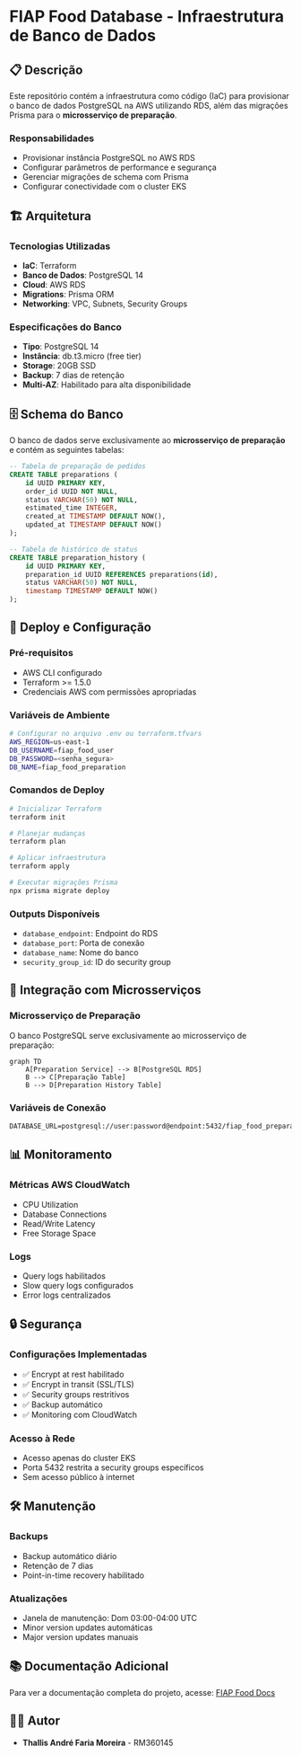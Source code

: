 # FIAP Food Database - Infraestrutura de Banco de Dados

## 📋 Descrição

Este repositório contém a infraestrutura como código (IaC) para provisionar o banco de dados PostgreSQL na AWS utilizando RDS, além das migrações Prisma para o **microsserviço de preparação**.

### Responsabilidades
- Provisionar instância PostgreSQL no AWS RDS
- Configurar parâmetros de performance e segurança
- Gerenciar migrações de schema com Prisma
- Configurar conectividade com o cluster EKS

## 🏗️ Arquitetura

### Tecnologias Utilizadas
- **IaC**: Terraform
- **Banco de Dados**: PostgreSQL 14
- **Cloud**: AWS RDS
- **Migrations**: Prisma ORM
- **Networking**: VPC, Subnets, Security Groups

### Especificações do Banco
- **Tipo**: PostgreSQL 14
- **Instância**: db.t3.micro (free tier)
- **Storage**: 20GB SSD
- **Backup**: 7 dias de retenção
- **Multi-AZ**: Habilitado para alta disponibilidade

## 🗄️ Schema do Banco

O banco de dados serve exclusivamente ao **microsserviço de preparação** e contém as seguintes tabelas:

```sql
-- Tabela de preparação de pedidos
CREATE TABLE preparations (
    id UUID PRIMARY KEY,
    order_id UUID NOT NULL,
    status VARCHAR(50) NOT NULL,
    estimated_time INTEGER,
    created_at TIMESTAMP DEFAULT NOW(),
    updated_at TIMESTAMP DEFAULT NOW()
);

-- Tabela de histórico de status
CREATE TABLE preparation_history (
    id UUID PRIMARY KEY,
    preparation_id UUID REFERENCES preparations(id),
    status VARCHAR(50) NOT NULL,
    timestamp TIMESTAMP DEFAULT NOW()
);
```

## 🚀 Deploy e Configuração

### Pré-requisitos
- AWS CLI configurado
- Terraform >= 1.5.0
- Credenciais AWS com permissões apropriadas

### Variáveis de Ambiente
```bash
# Configurar no arquivo .env ou terraform.tfvars
AWS_REGION=us-east-1
DB_USERNAME=fiap_food_user
DB_PASSWORD=<senha_segura>
DB_NAME=fiap_food_preparation
```

### Comandos de Deploy

```bash
# Inicializar Terraform
terraform init

# Planejar mudanças
terraform plan

# Aplicar infraestrutura
terraform apply

# Executar migrações Prisma
npx prisma migrate deploy
```

### Outputs Disponíveis
- `database_endpoint`: Endpoint do RDS
- `database_port`: Porta de conexão
- `database_name`: Nome do banco
- `security_group_id`: ID do security group

## 🔗 Integração com Microsserviços

### Microsserviço de Preparação
O banco PostgreSQL serve exclusivamente ao microsserviço de preparação:

```mermaid
graph TD
    A[Preparation Service] --> B[PostgreSQL RDS]
    B --> C[Preparação Table]
    B --> D[Preparation History Table]
```

### Variáveis de Conexão
```env
DATABASE_URL=postgresql://user:password@endpoint:5432/fiap_food_preparation
```

## 📊 Monitoramento

### Métricas AWS CloudWatch
- CPU Utilization
- Database Connections
- Read/Write Latency
- Free Storage Space

### Logs
- Query logs habilitados
- Slow query logs configurados
- Error logs centralizados

## 🔒 Segurança

### Configurações Implementadas
- ✅ Encrypt at rest habilitado
- ✅ Encrypt in transit (SSL/TLS)
- ✅ Security groups restritivos
- ✅ Backup automático
- ✅ Monitoring com CloudWatch

### Acesso à Rede
- Acesso apenas do cluster EKS
- Porta 5432 restrita a security groups específicos
- Sem acesso público à internet

## 🛠️ Manutenção

### Backups
- Backup automático diário
- Retenção de 7 dias
- Point-in-time recovery habilitado

### Atualizações
- Janela de manutenção: Dom 03:00-04:00 UTC
- Minor version updates automáticas
- Major version updates manuais

## 📚 Documentação Adicional

Para ver a documentação completa do projeto, acesse: [FIAP Food Docs](https://github.com/thallis-andre/fiap-food-docs)

## 👨‍💻 Autor

- **Thallis André Faria Moreira** - RM360145